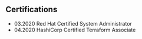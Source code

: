 ## Certifications

* 03.2020 Red Hat Certified System Administrator
* 04.2020 HashiCorp Certified Terraform Associate
